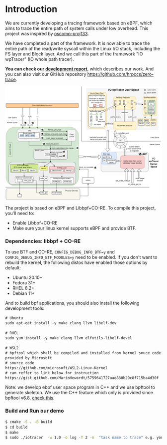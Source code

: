 # Introduction
We are currently developing a tracing framework based on eBPF, which aims to trace the entire path of system calls under low overhead. This project was inspired by [oscomp-proj133](https://github.com/oscomp/proj133-ebpf-tracing-framework).

We have completed a part of the framework. It is now able to trace the entire path of the read/write syscall within the Linux I/O stack, including the FS layer and Block layer. And we call this part of the framework "IO wpTracer" (IO whole path tracer).

**You can check our [development report](doc/development_report.md)**, which describes our work.
And you can also visit our GitHub repository https://github.com/hrpccs/zero-trace.


![arch](gallery/arch.png)



The project is based on eBPF and Libbpf+CO-RE. To compile this project, you'll need to:
- Enable Libbpf+CO-RE 
- Make sure your linux kernel supports eBPF and provide BTF.

### Dependencies: libbpf + CO-RE

To use BTF and CO-RE, `CONFIG_DEBUG_INFO_BTF=y` and `CONFIG_DEBUG_INFO_BTF_MODULES=y` need to be enabled. If you don't want to rebuild the kernel, the following distos have enabled those options by default:

- Ubuntu 20.10+
- Fedora 31+
- RHEL 8.2+
- Debian 11+

And to build bpf applications, you should also install the following development tools:

```
# Ubuntu
sudo apt-get install -y make clang llvm libelf-dev 

# RHEL
sudo yum install -y make clang llvm elfutils-libelf-devel 

# WSL2 
# bpftool which shall be compiled and installed from kernel souce code provided by Microsoft
# source code
https://github.com/microsoft/WSL2-Linux-Kernel 
# can reffer to link below for instruction
https://gist.github.com/MarioHewardt/5759641727aae880b29c8f715ba4d30f
```
Note: we develop ebpf user space program in C++ and we use bpftool to generate skeleton. We use the C++ feature which only is provided since bpftool v6.8, [check this](https://github.com/libbpf/bpftool/releases/tag/v6.8.0).


### Build and Run our demo

```bash
$ cmake -S . -B build
$ cd build 
$ make 
$ sudo ./iotracer  -w 1.0 -o log -T 2 -n  "task name to trace" e.g. you can use sysbench located at runbenchmark dir.
```



